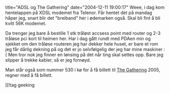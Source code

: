 title="ADSL og The Gathering"
date="2004-12-11 19:00:17"
Weee, i dag kom hentelappen på XDSL modemet fra Telenor. Får hentet det på mandag håper jeg, snart blir det "breiband" her i ødemarken også. Skal bli fint å bli kvitt 56K modemet.

Da trenger jeg bare å bestille 1 stk tråløst accsess point med router og 2-3 tråløse pci kort til heimen her. Har i dag gått rundt med PDAen min og sjekket om den tråløse routeren jeg har dekker hele huset, er bare et rom jeg får dårlig dekning på og det er jo selvfølgelig der jeg har mine maskiner :( Men tror nok jeg finner en lønsing på det når ting skal settes opp. Bare jeg slipper å trekke kabler, så er jeg fornøyd.

Man står også som nummer 530 i kø for å få billett til <a href="http://www.gathering.org">The Gathering</a> 2005, regner med å få billett.

[[!tag  geeking
